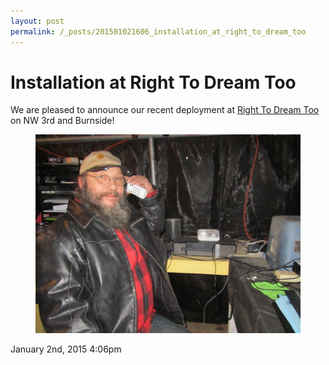 ```yaml
---
layout: post
permalink: /_posts/201501021606_installation_at_right_to_dream_too
---
```


# Installation at Right To Dream Too

We are pleased to announce our recent deployment at <a href="http://right2dreamtoo.blogspot.com/">Right To Dream Too</a> on NW 3rd and Burnside!


<figure class="tmblr-full" data-orig-height="375" data-orig-width="500" data-orig-src=""><img src="/images/blog/106950791844_0.jpg" data-orig-height="375" data-orig-width="500" data-orig-src=""/></figure>



<div id="footer">
<span id="timestamp"> January 2nd, 2015 4:06pm </span>
</div>
